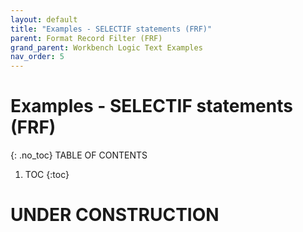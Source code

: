 ```yaml
---
layout: default
title: "Examples - SELECTIF statements (FRF)"
parent: Format Record Filter (FRF)
grand_parent: Workbench Logic Text Examples
nav_order: 5
---
```


# Examples - SELECTIF statements (FRF)
{: .no_toc}
TABLE OF CONTENTS 
1. TOC
{:toc}  
 
# UNDER CONSTRUCTION
